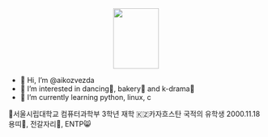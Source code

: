 
<center><img src="https://github.com/aikozvezda/aikozvezda/assets/144213771/4824eae6-ca06-49ef-8974-5468b6d63942" width="90" height="120"/></center>


- 👋 Hi, I’m @aikozvezda
- 👀 I’m interested in dancing💃, bakery🍰 and k-drama🎥
- 🌱 I’m currently learning python, linux, c

🏫서울시립대학교 컴퓨터과학부 3학년 재학
🇰🇿카자흐스탄 국적의 유학생
2000.11.18 용띠🐉, 전갈자리🦂, ENTP😸

